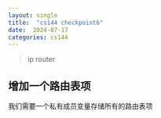 ```yaml
---
layout: single
title:  "cs144 checkpoint6"
date:  2024-07-17
categories: cs144
---
```

> ip router

## 增加一个路由表项
我们需要一个私有成员变量存储所有的路由表项